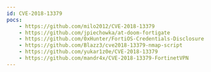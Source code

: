 ```yaml
---
id: CVE-2018-13379
pocs:
    - https://github.com/milo2012/CVE-2018-13379
    - https://github.com/jpiechowka/at-doom-fortigate
    - https://github.com/0xHunter/FortiOS-Credentials-Disclosure
    - https://github.com/Blazz3/cve2018-13379-nmap-script
    - https://github.com/yukar1z0e/CVE-2018-13379
    - https://github.com/mandr4x/CVE-2018-13379-FortinetVPN
---
```

